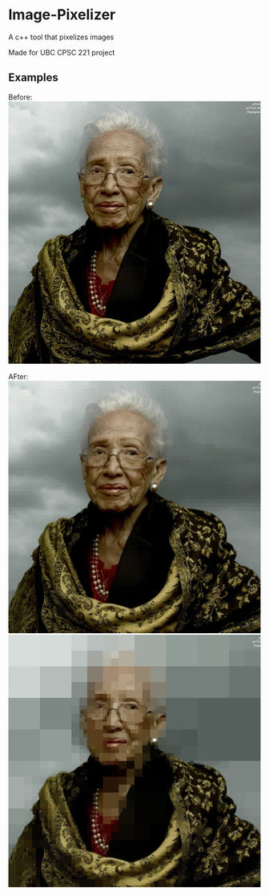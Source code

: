 # Image-Pixelizer

A c++ tool that pixelizes images

Made for UBC CPSC 221 project

## Examples
Before: 
![Before](/images/orig/KJVFbig.png)

AFter: 
![After 1](/images/out/output-prunedKJVFbig-var.png)
![After 2](/images/out/output-prunedKJVFbig.png)
